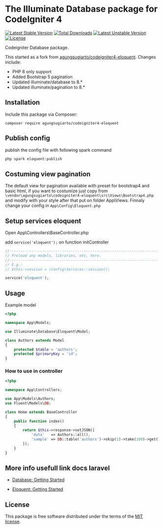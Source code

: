 # The Illuminate Database package for CodeIgniter 4

[![Latest Stable Version](https://poser.pugx.org/nabcellent/codeigniter4-eloquent/v)](https://packagist.org/packages/nabcellent/codeigniter4-eloquent)
[![Total Downloads](https://poser.pugx.org/nabcellent/codeigniter4-eloquent/downloads)](https://packagist.org/packages/nabcellent/codeigniter4-eloquent)
[![Latest Unstable Version](https://poser.pugx.org/nabcellent/codeigniter4-eloquent/v/unstable)](https://packagist.org/packages/nabcellent/codeigniter4-eloquent)
[![License](https://poser.pugx.org/nabcellent/codeigniter4-eloquent/license)](https://packagist.org/packages/nabcellent/codeigniter4-eloquent)

Codeigniter Database package.

This started as a fork from [agungsugiarto/codeigniter4-eloquent](https://github.com/agungsugiarto/codeigniter4-eloquent). Changes include:

- PHP 8 only support
- Added Bootstrap 5 pagination
- Updated illuminate/database to 8.*
- Updated illuminate/pagination to 8.*

## Installation

Include this package via Composer:

```console
composer require agungsugiarto/codeigniter4-eloquent
```

## Publish config
publish the config file with following spark command
```php
php spark eloquent:publish
```

## Costuming view pagination
The default view for pagination available with preset for bootstrap4 and basic html, if you want to costumize
just copy from `\vendor\agungsugiarto\codeigniter4-eloquent\src\Views\Bootstrap4.php` and modify with your style after that put on folder App\Views. Finnaly change your config in `App\Config\Eloquent.php`

## Setup services eloquent
Open App\Controllers\BaseController.php

add `service('eloquent');` on function initController
```php
//--------------------------------------------------------------------
// Preload any models, libraries, etc, here.
//--------------------------------------------------------------------
// E.g.:
// $this->session = \Config\Services::session();

service('eloquent');
```
## Usage

Example model
```php
<?php

namespace App\Models;

use Illuminate\Database\Eloquent\Model;

class Authors extends Model
{
    protected $table = 'authors';
    protected $primaryKey = 'id';
}

```

### How to use in controller
```php
<?php 

namespace App\Controllers;

use App\Models\Authors;
use Fluent\Models\DB;

class Home extends BaseController
{
	public function index()
	{
		return $this->response->setJSON([
			'data'   => Authors::all(),
			'sample' => DB::table('authors')->skip(1)->take(100)->get(),
		]);
	}
}

```

## More info usefull link docs laravel
- [Database: Getting Started](https://laravel.com/docs/8.x/database)

- [Eloquent: Getting Started](https://laravel.com/docs/8.x/eloquent)

## License

This package is free software distributed under the terms of the [MIT license](LICENSE.md).
